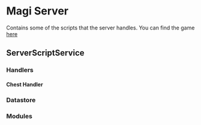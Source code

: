 # Magi Server
Contains some of the scripts that the server handles.
You can find the game [here](https://www.roblox.com/games/1008494118/Magi)

## ServerScriptService

### Handlers
  #### Chest Handler

### Datastore

### Modules


